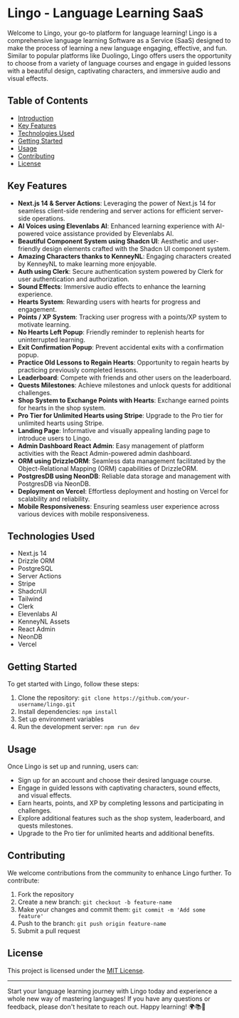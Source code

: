# Lingo - Language Learning SaaS

Welcome to Lingo, your go-to platform for language learning! Lingo is a comprehensive language learning Software as a Service (SaaS) designed to make the process of learning a new language engaging, effective, and fun. Similar to popular platforms like Duolingo, Lingo offers users the opportunity to choose from a variety of language courses and engage in guided lessons with a beautiful design, captivating characters, and immersive audio and visual effects.

## Table of Contents

- [Introduction](#lingo---language-learning-saas)
- [Key Features](#key-features)
- [Technologies Used](#technologies-used)
- [Getting Started](#getting-started)
- [Usage](#usage)
- [Contributing](#contributing)
- [License](#license)

## Key Features

- **Next.js 14 & Server Actions**: Leveraging the power of Next.js 14 for seamless client-side rendering and server actions for efficient server-side operations.
- **AI Voices using Elevenlabs AI**: Enhanced learning experience with AI-powered voice assistance provided by Elevenlabs AI.
- **Beautiful Component System using Shadcn UI**: Aesthetic and user-friendly design elements crafted with the Shadcn UI component system.
- **Amazing Characters thanks to KenneyNL**: Engaging characters created by KenneyNL to make learning more enjoyable.
- **Auth using Clerk**: Secure authentication system powered by Clerk for user authentication and authorization.
- **Sound Effects**: Immersive audio effects to enhance the learning experience.
- **Hearts System**: Rewarding users with hearts for progress and engagement.
- **Points / XP System**: Tracking user progress with a points/XP system to motivate learning.
- **No Hearts Left Popup**: Friendly reminder to replenish hearts for uninterrupted learning.
- **Exit Confirmation Popup**: Prevent accidental exits with a confirmation popup.
- **Practice Old Lessons to Regain Hearts**: Opportunity to regain hearts by practicing previously completed lessons.
- **Leaderboard**: Compete with friends and other users on the leaderboard.
- **Quests Milestones**: Achieve milestones and unlock quests for additional challenges.
- **Shop System to Exchange Points with Hearts**: Exchange earned points for hearts in the shop system.
- **Pro Tier for Unlimited Hearts using Stripe**: Upgrade to the Pro tier for unlimited hearts using Stripe.
- **Landing Page**: Informative and visually appealing landing page to introduce users to Lingo.
- **Admin Dashboard React Admin**: Easy management of platform activities with the React Admin-powered admin dashboard.
- **ORM using DrizzleORM**: Seamless data management facilitated by the Object-Relational Mapping (ORM) capabilities of DrizzleORM.
- **PostgresDB using NeonDB**: Reliable data storage and management with PostgresDB via NeonDB.
- **Deployment on Vercel**: Effortless deployment and hosting on Vercel for scalability and reliability.
- **Mobile Responsiveness**: Ensuring seamless user experience across various devices with mobile responsiveness.

## Technologies Used

- Next.js 14
- Drizzle ORM
- PostgreSQL
- Server Actions
- Stripe
- ShadcnUI
- Tailwind
- Clerk
- Elevenlabs AI
- KenneyNL Assets
- React Admin
- NeonDB
- Vercel

## Getting Started

To get started with Lingo, follow these steps:

1. Clone the repository: `git clone https://github.com/your-username/lingo.git`
2. Install dependencies: `npm install`
3. Set up environment variables
4. Run the development server: `npm run dev`

## Usage

Once Lingo is set up and running, users can:

- Sign up for an account and choose their desired language course.
- Engage in guided lessons with captivating characters, sound effects, and visual effects.
- Earn hearts, points, and XP by completing lessons and participating in challenges.
- Explore additional features such as the shop system, leaderboard, and quests milestones.
- Upgrade to the Pro tier for unlimited hearts and additional benefits.

## Contributing

We welcome contributions from the community to enhance Lingo further. To contribute:

1. Fork the repository
2. Create a new branch: `git checkout -b feature-name`
3. Make your changes and commit them: `git commit -m 'Add some feature'`
4. Push to the branch: `git push origin feature-name`
5. Submit a pull request

## License

This project is licensed under the [MIT License](LICENSE).

---

Start your language learning journey with Lingo today and experience a whole new way of mastering languages! If you have any questions or feedback, please don't hesitate to reach out. Happy learning! 🌍📚🎉

